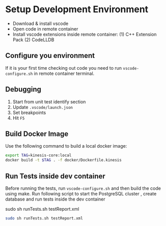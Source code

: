 # Setup Development Environment

- Download & install vscode
- Open code in remote container
- Install vscode extensions inside remote container: (1) C++ Extension Pack (2) CodeLLDB

## Configure you environment

If it is your first time checking out code you need to run `vscode-configure.sh` in remote container terminal.

## Debugging

1. Start from unit test identify section
2. Update `.vscode/launch.json`
3. Set breakpoints
4. Hit `F5`

## Build Docker Image

Use the following command to build a local docker image:

```bash
export TAG=kinesis-core:local
docker build -t $TAG . -f docker/Dockerfile.kinesis
```


## Run Tests inside dev container 

Before running the tests, run `vscode-configure.sh` and then build the code using make. 
Run following script to start the PostgreSQL cluster , create database and run tests inside the dev container

sudo sh runTests.sh testReport.xml
```bash
sudo sh runTests.sh testReport.xml 
```